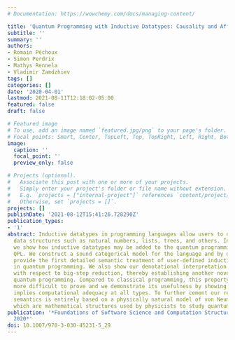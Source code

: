 ```yaml
---
# Documentation: https://wowchemy.com/docs/managing-content/

title: 'Quantum Programming with Inductive Datatypes: Causality and Affine Type Theory'
subtitle: ''
summary: ''
authors:
- Romain Péchoux
- Simon Perdrix
- Mathys Rennela
- Vladimir Zamdzhiev
tags: []
categories: []
date: '2020-04-01'
lastmod: 2021-08-11T12:18:02-05:00
featured: false
draft: false

# Featured image
# To use, add an image named `featured.jpg/png` to your page's folder.
# Focal points: Smart, Center, TopLeft, Top, TopRight, Left, Right, BottomLeft, Bottom, BottomRight.
image:
  caption: ''
  focal_point: ''
  preview_only: false

# Projects (optional).
#   Associate this post with one or more of your projects.
#   Simply enter your project's folder or file name without extension.
#   E.g. `projects = ["internal-project"]` references `content/project/deep-learning/index.md`.
#   Otherwise, set `projects = []`.
projects: []
publishDate: '2021-08-12T15:41:26.728290Z'
publication_types:
- '1'
abstract: Inductive datatypes in programming languages allow users to define useful
  data structures such as natural numbers, lists, trees, and others. In this paper
  we show how inductive datatypes may be added to the quantum programming language
  QPL. We construct a sound categorical model for the language and by doing so we
  provide the first detailed semantic treatment of user-defined inductive datatypes
  in quantum programming. We also show our denotational interpretation is invariant
  with respect to big-step reduction, thereby establishing another novel result for
  quantum programming. Compared to classical programming, this property is considerably
  more difficult to prove and we demonstrate its usefulness by showing how it immediately
  implies computational adequacy at all types. To further cement our results, our
  semantics is entirely based on a physically natural model of von Neumann algebras,
  which are mathematical structures used by physicists to study quantum mechanics.
publication: '*Foundations of Software Science and Computation Structures, FoSSaCS
  2020*'
doi: 10.1007/978-3-030-45231-5_29
---
```

